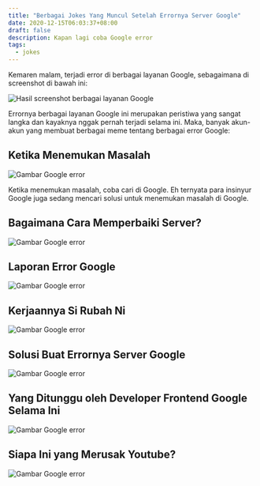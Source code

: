 ```yaml
---
title: "Berbagai Jokes Yang Muncul Setelah Errornya Server Google"
date: 2020-12-15T06:03:37+08:00
draft: false
description: Kapan lagi coba Google error
tags:
  - jokes
---
```


Kemaren malam, terjadi error di berbagai layanan Google, sebagaimana di screenshot di bawah ini:

![Hasil screenshot berbagai layanan Google](https://i.postimg.cc/WpJTq6x8/Whats-App-Image-2020-12-15-at-06-18-06.jpg)

Errornya berbagai layanan Google ini merupakan peristiwa yang sangat langka dan kayaknya nggak pernah terjadi selama ini. Maka, banyak akun-akun yang membuat berbagai meme tentang berbagai error Google:

## Ketika Menemukan Masalah

![Gambar Google error](https://i.postimg.cc/W3h0jfW0/Whats-App-Image-2020-12-15-at-05-54-09.jpg)

Ketika menemukan masalah, coba cari di Google. Eh ternyata para insinyur Google juga sedang mencari solusi untuk menemukan masalah di Google.

## Bagaimana Cara Memperbaiki Server?

![Gambar Google error](https://i.postimg.cc/k4zK5Fzz/Whats-App-Image-2020-12-15-at-05-54-09a.jpg)

## Laporan Error Google

![Gambar Google error](https://i.postimg.cc/QNKcywW3/Whats-App-Image-2020-12-15-at-05-54-09d.jpg)

## Kerjaannya Si Rubah Ni

![Gambar Google error](https://i.postimg.cc/nhp7MLSF/Whats-App-Image-2020-12-15-at-05-54-09g.jpg)

## Solusi Buat Errornya Server Google

![Gambar Google error](https://i.postimg.cc/GhkGcDQg/Whats-App-Image-2020-12-15-at-05-54-09jhjh.jpg)

## Yang Ditunggu oleh Developer Frontend Google Selama Ini

![Gambar Google error](https://i.postimg.cc/NFXT22wM/Whats-App-Image-2020-12-15-at-05-54-09r.jpg)

## Siapa Ini yang Merusak Youtube?

![Gambar Google error](https://i.postimg.cc/c4qfyhQ8/Whats-App-Image-2020-12-15-at-05-54-09s.jpg)